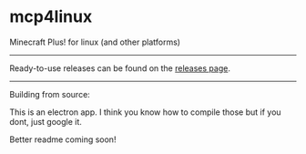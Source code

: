 # mcp4linux
Minecraft Plus! for linux (and other platforms)

---

Ready-to-use releases can be found on the [releases page](https://github.com/iAmInActions/mcp4linux/releases/).

---

Building from source:

This is an electron app. I think you know how to compile those but if you dont, just google it.

Better readme coming soon!
